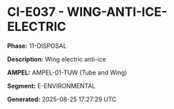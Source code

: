 # CI-E037 - WING-ANTI-ICE-ELECTRIC

**Phase:** 11-DISPOSAL

**Description:** Wing electric anti-ice

**AMPEL:** AMPEL-01-TUW (Tube and Wing)

**Segment:** E-ENVIRONMENTAL

**Generated:** 2025-08-25 17:27:29 UTC
